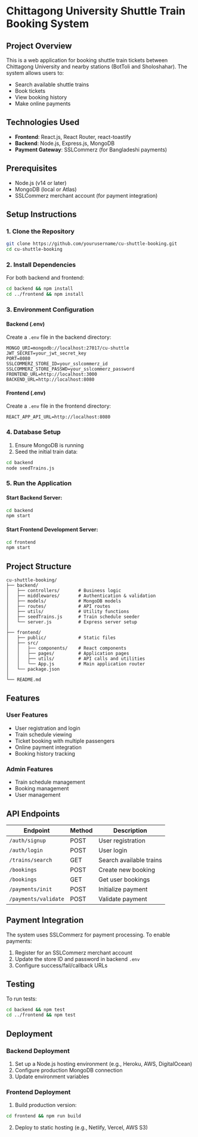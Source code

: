 # Chittagong University Shuttle Train Booking System

## Project Overview
This is a web application for booking shuttle train tickets between Chittagong University and nearby stations (BotToli and Sholoshahar). The system allows users to:
- Search available shuttle trains
- Book tickets
- View booking history
- Make online payments

## Technologies Used
- **Frontend**: React.js, React Router, react-toastify
- **Backend**: Node.js, Express.js, MongoDB
- **Payment Gateway**: SSLCommerz (for Bangladeshi payments)

## Prerequisites
- Node.js (v14 or later)
- MongoDB (local or Atlas)
- SSLCommerz merchant account (for payment integration)

## Setup Instructions

### 1. Clone the Repository
```bash
git clone https://github.com/yourusername/cu-shuttle-booking.git
cd cu-shuttle-booking
```

### 2. Install Dependencies
For both backend and frontend:
```bash
cd backend && npm install
cd ../frontend && npm install
```

### 3. Environment Configuration

#### Backend (.env)
Create a `.env` file in the backend directory:
```env
MONGO_URI=mongodb://localhost:27017/cu-shuttle
JWT_SECRET=your_jwt_secret_key
PORT=8080
SSLCOMMERZ_STORE_ID=your_sslcommerz_id
SSLCOMMERZ_STORE_PASSWD=your_sslcommerz_password
FRONTEND_URL=http://localhost:3000
BACKEND_URL=http://localhost:8080
```

#### Frontend (.env)
Create a `.env` file in the frontend directory:
```env
REACT_APP_API_URL=http://localhost:8080
```

### 4. Database Setup
1. Ensure MongoDB is running
2. Seed the initial train data:
```bash
cd backend
node seedTrains.js
```

### 5. Run the Application

#### Start Backend Server:
```bash
cd backend
npm start
```

#### Start Frontend Development Server:
```bash
cd frontend
npm start
```

## Project Structure

```
cu-shuttle-booking/
├── backend/
│   ├── controllers/       # Business logic
│   ├── middlewares/       # Authentication & validation
│   ├── models/            # MongoDB models
│   ├── routes/            # API routes
│   ├── utils/             # Utility functions
│   ├── seedTrains.js      # Train schedule seeder
│   └── server.js          # Express server setup
│
├── frontend/
│   ├── public/            # Static files
│   ├── src/
│   │   ├── components/    # React components
│   │   ├── pages/         # Application pages
│   │   ├── utils/         # API calls and utilities
│   │   └── App.js         # Main application router
│   └── package.json
│
└── README.md
```

## Features

### User Features
- User registration and login
- Train schedule viewing
- Ticket booking with multiple passengers
- Online payment integration
- Booking history tracking

### Admin Features
- Train schedule management
- Booking management
- User management

## API Endpoints

| Endpoint | Method | Description |
|----------|--------|-------------|
| `/auth/signup` | POST | User registration |
| `/auth/login` | POST | User login |
| `/trains/search` | GET | Search available trains |
| `/bookings` | POST | Create new booking |
| `/bookings` | GET | Get user bookings |
| `/payments/init` | POST | Initialize payment |
| `/payments/validate` | POST | Validate payment |

## Payment Integration
The system uses SSLCommerz for payment processing. To enable payments:
1. Register for an SSLCommerz merchant account
2. Update the store ID and password in backend `.env`
3. Configure success/fail/callback URLs

## Testing
To run tests:
```bash
cd backend && npm test
cd ../frontend && npm test
```

## Deployment

### Backend Deployment
1. Set up a Node.js hosting environment (e.g., Heroku, AWS, DigitalOcean)
2. Configure production MongoDB connection
3. Update environment variables

### Frontend Deployment
1. Build production version:
```bash
cd frontend && npm run build
```
2. Deploy to static hosting (e.g., Netlify, Vercel, AWS S3)